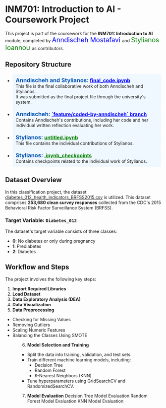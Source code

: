 <h1>INM701: Introduction to AI - Coursework Project</h1>

<p>
This project is part of the coursework for the <strong>INM701: Introduction to AI</strong> module, completed by
<span style="font-size: 1.5em; color: blue;">
  <a href="https://anndischeh.github.io/" target="_blank" style="text-decoration: none; color: blue;">Anndischeh Mostafavi</a>
</span>
and
<span style="font-size: 1.5em; color: green;">
  <a href="https://github.com/StylianosIoannou" target="_blank" style="text-decoration: none; color: green;">Stylianos Ioannou</a>
</span>
as contributors.
</p>



<h2>Repository Structure</h2>

<ul>
  <li style="background-color: #f0f8ff; padding: 10px; border-radius: 5px;">
    <strong style="font-size: 18px; color: #0056b3;">Anndischeh and Stylianos:</strong>  
    <a href="https://github.com/Anndischeh/Introduction-to-AI-Coursework/blob/main/Final_code.ipynb" target="_blank" style="color: #0000ff; font-weight: bold; font-size: 16px;">final_code.ipynb</a><br>
    This file is the final collaborative work of both Anndischeh and Stylianos.
    <br>
    It was submitted as the final project file through the university's system.
  </li>

  <li style="background-color: #f0f8ff; padding: 10px; border-radius: 5px;">
    <strong style="font-size: 18px; color: #0056b3;">Anndischeh:</strong>  
    <a href="https://github.com/Anndischeh/Introduction-to-AI-Coursework/tree/main/feature/coded-by-anndischeh" target="_blank" style="color: #0000ff; font-weight: bold; font-size: 16px;">`feature/coded-by-anndischeh` branch</a><br>
    Contains Anndischeh's contributions, including her code and her individual written reflection evaluating her work.  
  </li>

  <li style="background-color: #f0f8ff; padding: 10px; border-radius: 5px;">
    <strong style="font-size: 18px; color: #0056b3;">Stylianos:</strong>  
    <a href="https://github.com/Anndischeh/Introduction-to-AI-Coursework/blob/main/Untitled.ipynb" target="_blank" style="color: #008000; font-weight: bold; font-size: 16px;">untitled.ipynb</a><br>
    This file contains the individual contributions of Stylianos.  
  </li>

  <li style="background-color: #f0f8ff; padding: 10px; border-radius: 5px;">
    <strong style="font-size: 18px; color: #0056b3;">Stylianos:</strong>  
    <a href="https://github.com/Anndischeh/Introduction-to-AI-Coursework/tree/main/.ipynb_checkpoints" target="_blank" style="color: #008000; font-weight: bold; font-size: 16px;">.ipynb_checkpoints</a><br>
    Contains checkpoints related to the individual work of Stylianos.  
  </li>
</ul>




## Dataset Overview

In this classification project, the dataset [diabetes_012_health_indicators_BRFSS2015.csv](https://www.kaggle.com/datasets/alexteboul/diabetes-health-indicators-dataset?select=diabetes_012_health_indicators_BRFSS2015.csv) is utilized. This dataset comprises **253,680 clean survey responses** collected from the CDC's 2015 Behavioral Risk Factor Surveillance System (BRFSS).

### Target Variable: `Diabetes_012`
The dataset's target variable consists of three classes:
- **0**: No diabetes or only during pregnancy  
- **1**: Prediabetes  
- **2**: Diabetes  

## Workflow and Steps

The project involves the following key steps:

1. **Import Required Libraries**  
2. **Load Dataset**  
3. **Data Exploratory Analysis (DEA)**  
4. **Data Visualization**  
5. **Data Preprocessing** 
<ul>
                <li>Checking for Missing Values</li>
                <li>Removing Outliers </li>
                <li>Scaling Numeric Features</li>
                <li>Balancing the Classes Using SMOTE </li>
<ul>


6. **Model Selection and Training**  

 <ul>
                <li>Split the data into training, validation, and test sets.</li>
                <li>Train different machine learning models, including:
                    <ul>
                        <li>Decision Tree</li>
                        <li>Random Forest</li>
                        <li>K-Nearest Neighbors (KNN)</li>
                    </ul>
                </li>
                <li>Tune hyperparameters using GridSearchCV and RandomizedSearchCV.</li>
            </ul>
        </div>

7. **Model Evaluation**
Decision Tree Model Evaluation
Random Forest Model Evaluation
KNN Model Evaluation